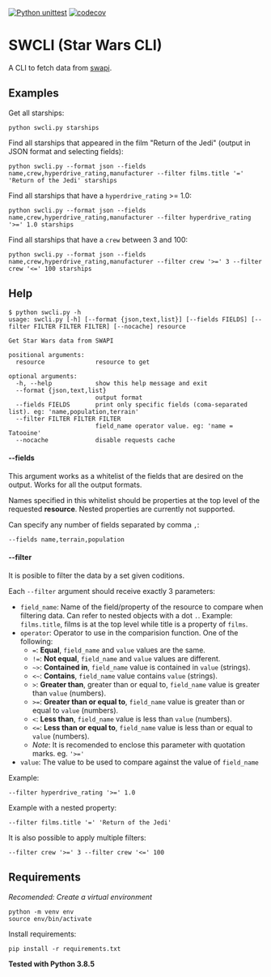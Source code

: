 [![Python unittest](https://github.com/ivan-californias/swcli/workflows/Python%20unittest/badge.svg?branch=master)](https://github.com/ivan-californias/swcli/actions)
[![codecov](https://codecov.io/gh/ivan-californias/swcli/branch/master/graph/badge.svg?token=ZSF51NA6X5)](https://codecov.io/gh/ivan-californias/swcli/branch/master)

# SWCLI (Star Wars CLI)

A CLI to fetch data from [swapi](https://swapi.dev/).

## Examples

Get all starships:
```
python swcli.py starships
```

Find all starships that appeared in the film "Return of the Jedi" (output in JSON format and selecting fields):
```
python swcli.py --format json --fields name,crew,hyperdrive_rating,manufacturer --filter films.title '=' 'Return of the Jedi' starships
```

Find all starships that have a `hyperdrive_rating` >= 1.0:
```
python swcli.py --format json --fields name,crew,hyperdrive_rating,manufacturer --filter hyperdrive_rating '>=' 1.0 starships
```

Find all starships that have a `crew` between 3 and 100:
```
python swcli.py --format json --fields name,crew,hyperdrive_rating,manufacturer --filter crew '>=' 3 --filter crew '<=' 100 starships
```

## Help
```
$ python swcli.py -h
usage: swcli.py [-h] [--format {json,text,list}] [--fields FIELDS] [--filter FILTER FILTER FILTER] [--nocache] resource

Get Star Wars data from SWAPI

positional arguments:
  resource              resource to get

optional arguments:
  -h, --help            show this help message and exit
  --format {json,text,list}
                        output format
  --fields FIELDS       print only specific fields (coma-separated list). eg: 'name,population,terrain'
  --filter FILTER FILTER FILTER
                        field_name operator value. eg: 'name = Tatooine'
  --nocache             disable requests cache
```

#### --fields

This argument works as a whitelist of the fields that are desired on the output. Works for all the output formats.

Names specified in this whitelist should be properties at the top level of the requested **resource**. Nested properties are currently not supported.

Can specify any number of fields separated by comma `,`:
```
--fields name,terrain,population
```

#### --filter

It is posible to filter the data by a set given coditions.

Each `--filter` argument should receive exactly 3 parameters:

- `field_name`: Name of the field/property of the resource to compare when filtering data. Can refer to nested objects
  with a dot `.`. Example: `films.title`, films is at the top level while title is a property of `films`.
- `operator`: Operator to use in the comparision function. One of the following:
  - `=`: **Equal**, `field_name` and `value` values are the same.
  - `!=`: **Not equal**, `field_name` and `value` values are different.
  - `~>`: **Contained in**, `field_name` value is contained in `value` (strings).
  - `<~`: **Contains**, `field_name` value contains `value` (strings).
  - `>`: **Greater than**, greater than or equal to, `field_name` value is greater than `value` (numbers).
  - `>=`: **Greater than or equal to**, `field_name` value is greater than or equal to `value` (numbers).
  - `<`: **Less than**, `field_name` value is less than `value` (numbers).
  - `<=`: **Less than or equal to**, `field_name` value is less than or equal to `value` (numbers).
  - _Note_: It is recomended to enclose this parameter with quotation marks. eg. `'>='`
- `value`: The value to be used to compare against the value of `field_name`

Example:
```
--filter hyperdrive_rating '>=' 1.0
```

Example with a nested property:
```
--filter films.title '=' 'Return of the Jedi'
```

It is also possible to apply multiple filters:
```
--filter crew '>=' 3 --filter crew '<=' 100
```

## Requirements

_Recomended: Create a virtual environment_
```
python -m venv env
source env/bin/activate
```

Install requirements:
```
pip install -r requirements.txt
```

**Tested with Python 3.8.5**

